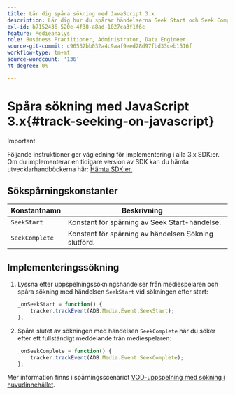 ```yaml
---
title: Lär dig spåra sökning med JavaScript 3.x
description: Lär dig hur du spårar händelserna Seek Start och Seek Complete med Media SDK i webbläsarappar (JS 3.x).
exl-id: b7152436-520e-4f38-a8ad-1027ca3f1f6c
feature: Medieanalys
role: Business Practitioner, Administrator, Data Engineer
source-git-commit: c96532bb032a4c9aaf9eed28d97fbd33ceb1516f
workflow-type: tm+mt
source-wordcount: '136'
ht-degree: 0%

---
```


# Spåra sökning med JavaScript 3.x{#track-seeking-on-javascript}

>[!IMPORTANT]
>
>Följande instruktioner ger vägledning för implementering i alla 3.x SDK:er. Om du implementerar en tidigare version av SDK kan du hämta utvecklarhandböckerna här: [Hämta SDK:er.](/help/sdk-implement/download-sdks.md)

## Sökspårningskonstanter

| Konstantnamn | Beskrivning     |
|---|---|
| `SeekStart` | Konstant för spårning av Seek Start-händelse. |
| `SeekComplete` | Konstant för spårning av händelsen Sökning slutförd. |

## Implementeringssökning

1. Lyssna efter uppspelningssökningshändelser från mediespelaren och spåra sökning med händelsen `SeekStart` vid sökningen efter start:

   ```js
   _onSeekStart = function() {
       tracker.trackEvent(ADB.Media.Event.SeekStart);
   };
   ```

1. Spåra slutet av sökningen med händelsen `SeekComplete` när du söker efter ett fullständigt meddelande från mediespelaren:

   ```js
   _onSeekComplete = function() {
       tracker.trackEvent(ADB.Media.Event.SeekComplete);
   };
   ```

Mer information finns i spårningsscenariot [VOD-uppspelning med sökning i huvudinnehållet](/help/sdk-implement/tracking-scenarios/vod-seeking.md).
